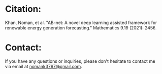 # Citation:
Khan, Noman, et al. "AB-net: A novel deep learning assisted framework for renewable energy generation forecasting." Mathematics 9.19 (2021): 2456.
# Contact:
If you have any questions or inquiries, please don't hesitate to contact me via email at nomank3797@gmail.com.
